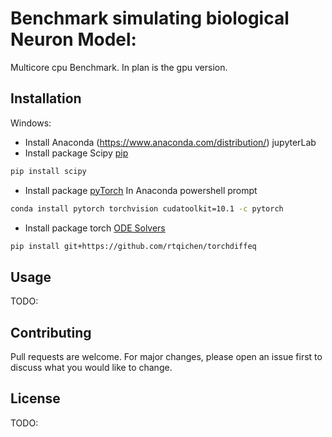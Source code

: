 # Benchmark simulating biological Neuron Model:
Multicore cpu Benchmark. In plan is the gpu version. 
## Installation
Windows:
- Install Anaconda (https://www.anaconda.com/distribution/) jupyterLab
- Install package Scipy [pip](https://pypi.org/project/scipy/)
```bash
pip install scipy
```
- Install package [pyTorch](https://pytorch.org/get-started/locally/) In Anaconda powershell prompt
```bash
conda install pytorch torchvision cudatoolkit=10.1 -c pytorch
```
- Install package torch [ODE Solvers](https://github.com/rtqichen/torchdiffeq)
```bash
pip install git+https://github.com/rtqichen/torchdiffeq
```
## Usage

TODO:

## Contributing
Pull requests are welcome. For major changes, please open an issue first to discuss what you would like to change.


## License
TODO: 
